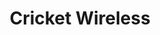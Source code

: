 ---
title: "Cricket Wireless"
url: /allentown/cricket-wireless-american-parkway/
shop: mobile phone
---